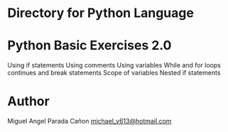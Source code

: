 # Directory for Python Language

# Python Basic Exercises 2.0

  Using if statements
  Using comments
  Using variables
  While and for loops
  continues and break statements
  Scope of variables
  Nested if statements


# Author

Miguel Angel Parada Cañon <michael_v613@hotmail.com>